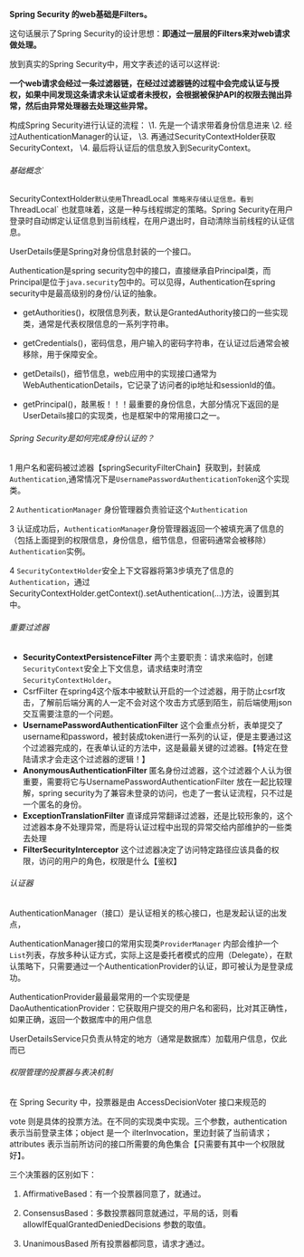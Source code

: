 **Spring Security 的web基础是Filters。**

这句话展示了Spring Security的设计思想：**即通过一层层的Filters来对web请求做处理。**

放到真实的Spring Security中，用文字表述的话可以这样说:

**一个web请求会经过一条过滤器链，在经过过滤器链的过程中会完成认证与授权，如果中间发现这条请求未认证或者未授权，会根据被保护API的权限去抛出异常，然后由异常处理器去处理这些异常。**

构成Spring Security进行认证的流程：
\1. 先是一个请求带着身份信息进来
\2. 经过AuthenticationManager的认证，
\3. 再通过SecurityContextHolder获取SecurityContext，
\4. 最后将认证后的信息放入到SecurityContext。

###### 基础概念`

SecurityContextHolder`默认使用`ThreadLocal` 策略来存储认证信息。看到`ThreadLocal` 也就意味着，这是一种与线程绑定的策略。Spring Security在用户登录时自动绑定认证信息到当前线程，在用户退出时，自动清除当前线程的认证信息。

UserDetails便是Spring对身份信息封装的一个接口。

Authentication是spring security包中的接口，直接继承自Principal类，而Principal是位于`java.security`包中的。可以见得，Authentication在spring security中是最高级别的身份/认证的抽象。

- getAuthorities()，权限信息列表，默认是GrantedAuthority接口的一些实现类，通常是代表权限信息的一系列字符串。

- getCredentials()，密码信息，用户输入的密码字符串，在认证过后通常会被移除，用于保障安全。

- getDetails()，细节信息，web应用中的实现接口通常为 WebAuthenticationDetails，它记录了访问者的ip地址和sessionId的值。

- getPrincipal()，敲黑板！！！最重要的身份信息，大部分情况下返回的是UserDetails接口的实现类，也是框架中的常用接口之一。

   


###### Spring Security是如何完成身份认证的？

1 用户名和密码被过滤器【springSecurityFilterChain】获取到，封装成`Authentication`,通常情况下是`UsernamePasswordAuthenticationToken`这个实现类。

2 `AuthenticationManager` 身份管理器负责验证这个`Authentication`

3 认证成功后，`AuthenticationManager`身份管理器返回一个被填充满了信息的（包括上面提到的权限信息，身份信息，细节信息，但密码通常会被移除）`Authentication`实例。

4 `SecurityContextHolder`安全上下文容器将第3步填充了信息的`Authentication`，通过SecurityContextHolder.getContext().setAuthentication(…)方法，设置到其中。

###### 重要过滤器

- **SecurityContextPersistenceFilter** 两个主要职责：请求来临时，创建`SecurityContext`安全上下文信息，请求结束时清空`SecurityContextHolder`。
- CsrfFilter 在spring4这个版本中被默认开启的一个过滤器，用于防止csrf攻击，了解前后端分离的人一定不会对这个攻击方式感到陌生，前后端使用json交互需要注意的一个问题。
- **UsernamePasswordAuthenticationFilter** 这个会重点分析，表单提交了username和password，被封装成token进行一系列的认证，便是主要通过这个过滤器完成的，在表单认证的方法中，这是最最关键的过滤器。【特定在登陆请求才会走这个过滤器的逻辑！】
- **AnonymousAuthenticationFilter** 匿名身份过滤器，这个过滤器个人认为很重要，需要将它与UsernamePasswordAuthenticationFilter 放在一起比较理解，spring security为了兼容未登录的访问，也走了一套认证流程，只不过是一个匿名的身份。
- **ExceptionTranslationFilter** 直译成异常翻译过滤器，还是比较形象的，这个过滤器本身不处理异常，而是将认证过程中出现的异常交给内部维护的一些类去处理
- **FilterSecurityInterceptor** 这个过滤器决定了访问特定路径应该具备的权限，访问的用户的角色，权限是什么【鉴权】



###### 认证器

AuthenticationManager（接口）是认证相关的核心接口，也是发起认证的出发点，

AuthenticationManager接口的常用实现类`ProviderManager` 内部会维护一个`List`列表，存放多种认证方式，实际上这是委托者模式的应用（Delegate），在默认策略下，只需要通过一个AuthenticationProvider的认证，即可被认为是登录成功。





AuthenticationProvider最最最常用的一个实现便是DaoAuthenticationProvider：它获取用户提交的用户名和密码，比对其正确性，如果正确，返回一个数据库中的用户信息

UserDetailsService只负责从特定的地方（通常是数据库）加载用户信息，仅此而已



###### 权限管理的投票器与表决机制

在 Spring Security 中，投票器是由 AccessDecisionVoter 接口来规范的

vote 则是具体的投票方法。在不同的实现类中实现。三个参数，authentication 表示当前登录主体；object 是一个 ilterInvocation，里边封装了当前请求；attributes 表示当前所访问的接口所需要的角色集合【只需要有其中一个权限就好】。

三个决策器的区别如下：

1. AffirmativeBased：有一个投票器同意了，就通过。
   
2.  ConsensusBased：多数投票器同意就通过，平局的话，则看 allowIfEqualGrantedDeniedDecisions 参数的取值。
    
3. UnanimousBased 所有投票器都同意，请求才通过。






